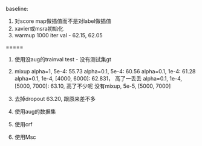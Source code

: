 baseline: 
1. 对score map做插值而不是对label做插值
2. xavier或msra初始化
4. warmup 1000 iter
val - 62.15, 62.05

=====
1. 使用没aug的trainval
test - 没有测试集gt

2. mixup 
alpha=1, 5e-4: 55.73
alpha=0.1, 5e-4: 60.56
alpha=0.1, 1e-4: 61.28
alpha=0.1, 1e-4, [4000, 6000]: 62.831， 高了一丢丢
alpha=0.1, 1e-4, [5000, 7000]: 63.10, 高了不少呢
没有mixup, 5e-5, [5000, 7000]

3. 去掉dropout
63.20, 跟原来差不多


2. 使用aug的数据集
3. 使用crf
4. 使用Msc
